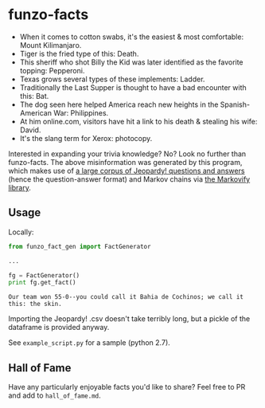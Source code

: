 # funzo-facts

* When it comes to cotton swabs, it's the easiest & most comfortable: Mount Kilimanjaro.
* Tiger is the fried type of this: Death.
* This sheriff who shot Billy the Kid was later identified as the favorite topping: Pepperoni.
* Texas grows several types of these implements: Ladder.
* Traditionally the Last Supper is thought to have a bad encounter with this: Bat.
* The dog seen here helped America reach new heights in the Spanish-American War: Philippines.
* At him online.com, visitors have hit a link to his death & stealing his wife: David.
* It's the slang term for Xerox: photocopy.

Interested in expanding your trivia knowledge? No? Look no further than funzo-facts. The above
misinformation was generated by this program, which makes use of [a large corpus of Jeopardy! questions
and answers](https://www.reddit.com/r/datasets/comments/1uyd0t/200000_jeopardy_questions_in_a_json_file/)
(hence the question-answer format) and Markov chains via
[the Markovify library](https://github.com/jsvine/markovify).

## Usage

Locally:

```python
from funzo_fact_gen import FactGenerator

...

fg = FactGenerator()
print fg.get_fact()
```

```Our team won 55-0--you could call it Bahia de Cochinos; we call it this: the skin.```

Importing the Jeopardy! .csv doesn't take terribly long, but a pickle of the dataframe is provided anyway.

See ```example_script.py``` for a sample (python 2.7).

## Hall of Fame

Have any particularly enjoyable facts you'd like to share? Feel free to PR and add to ```hall_of_fame.md```.